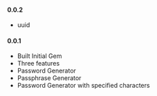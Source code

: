 <h4>0.0.2</h4>

* uuid

<h4>0.0.1</h4>

* Built Initial Gem
* Three features
* Password Generator
* Passphrase Generator
* Password Generator with specified characters
